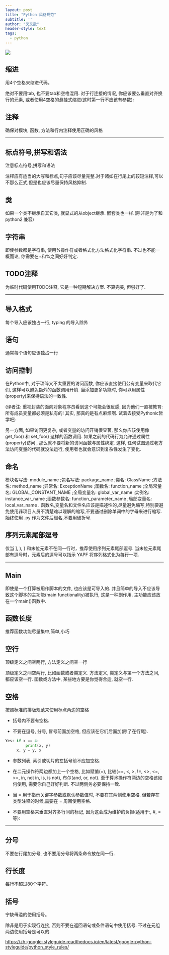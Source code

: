 ```yaml
---
layout: post
title: "Python 风格规范"
subtitle: ''
author: "叉叉敌"
header-style: text
tags:
  - python
---
```


![](https://gitee.com/chasays/mdPic/raw/master/uPic/5GctlM.jpg)

## 缩进
用4个空格来缩进代码。

绝对不要用tab, 也不要tab和空格混用. 对于行连接的情况, 你应该要么垂直对齐换行的元素, 或者使用4空格的悬挂式缩进(这时第一行不应该有参数):

## 注释

确保对模块, 函数, 方法和行内注释使用正确的风格

---

## 标点符号,拼写和语法

注意标点符号,拼写和语法

注释应有适当的大写和标点,句子应该尽量完整.对于诸如在行尾上的较短注释,可以不那么正式,但是也应该尽量保持风格抑制.

## 类

如果一个类不继承自其它类, 就显式的从object继承. 嵌套类也一样.(除非是为了和 python2 兼容)

## 字符串


即使参数都是字符串, 使用%操作符或者格式化方法格式化字符串. 不过也不能一概而论, 你需要在+和%之间好好判定.

## TODO注释
为临时代码使用TODO注释, 它是一种短期解决方案. 不算完美, 但够好了.

---

## 导入格式


每个导入应该独占一行, typing 的导入除外

## 语句

通常每个语句应该独占一行

## 访问控制

在Python中, 对于琐碎又不太重要的访问函数, 你应该直接使用公有变量来取代它们, 这样可以避免额外的函数调用开销. 当添加更多功能时, 你可以用属性(property)来保持语法的一致性.

(译者注: 重视封装的面向对象程序员看到这个可能会很反感, 因为他们一直被教育: 所有成员变量都必须是私有的! 其实, 那真的是有点麻烦啊. 试着去接受Pythonic哲学吧)

另一方面, 如果访问更复杂, 或者变量的访问开销很显著, 那么你应该使用像 get_foo() 和 set_foo() 这样的函数调用. 如果之前的代码行为允许通过属性(property)访问 , 那么就不要将新的访问函数与属性绑定. 这样, 任何试图通过老方法访问变量的代码就没法运行, 使用者也就会意识到复杂性发生了变化.

## 命名


模块名写法: module_name ;包名写法: package_name ;类名: ClassName ;方法名: method_name ;异常名: ExceptionName ;函数名: function_name ;全局常量名: GLOBAL_CONSTANT_NAME ;全局变量名: global_var_name ;实例名: instance_var_name ;函数参数名: function_parameter_name ;局部变量名: local_var_name . 函数名,变量名和文件名应该是描述性的,尽量避免缩写,特别要避免使用非项目人员不清楚难以理解的缩写,不要通过删除单词中的字母来进行缩写. 始终使用 .py 作为文件后缀名,不要用破折号.

## 序列元素尾部逗号

仅当 ], ), } 和末位元素不在同一行时，推荐使用序列元素尾部逗号. 当末位元素尾部有逗号时，元素后的逗号可以指示 YAPF 将序列格式化为每行一项.


---

## Main

即使是一个打算被用作脚本的文件, 也应该是可导入的. 并且简单的导入不应该导致这个脚本的主功能(main functionality)被执行, 这是一种副作用. 主功能应该放在一个main()函数中.


## 函数长度


推荐函数功能尽量集中,简单,小巧

## 空行

顶级定义之间空两行, 方法定义之间空一行


顶级定义之间空两行, 比如函数或者类定义. 方法定义, 类定义与第一个方法之间, 都应该空一行. 函数或方法中, 某些地方要是你觉得合适, 就空一行.


## 空格
按照标准的排版规范来使用标点两边的空格

- 括号内不要有空格.


- 不要在逗号, 分号, 冒号前面加空格, 但应该在它们后面加(除了在行尾).

```py
Yes: if x == 4:
         print(x, y)
     x, y = y, x
```
- 参数列表, 索引或切片的左括号前不应加空格.

- 在二元操作符两边都加上一个空格, 比如赋值(=), 比较(==, <, >, !=, <>, <=, >=, in, not in, is, is not), 布尔(and, or, not). 至于算术操作符两边的空格该如何使用, 需要你自己好好判断. 不过两侧务必要保持一致.

- 当 = 用于指示关键字参数或默认参数值时, 不要在其两侧使用空格. 但若存在类型注释的时候,需要在 = 周围使用空格.

- 不要用空格来垂直对齐多行间的标记, 因为这会成为维护的负担(适用于:, #, =等):


---

## 分号

不要在行尾加分号, 也不要用分号将两条命令放在同一行.



## 行长度

每行不超过80个字符。

##  括号
宁缺毋滥的使用括号。

除非是用于实现行连接, 否则不要在返回语句或条件语句中使用括号. 不过在元组两边使用括号是可以的.





https://zh-google-styleguide.readthedocs.io/en/latest/google-python-styleguide/python_style_rules/